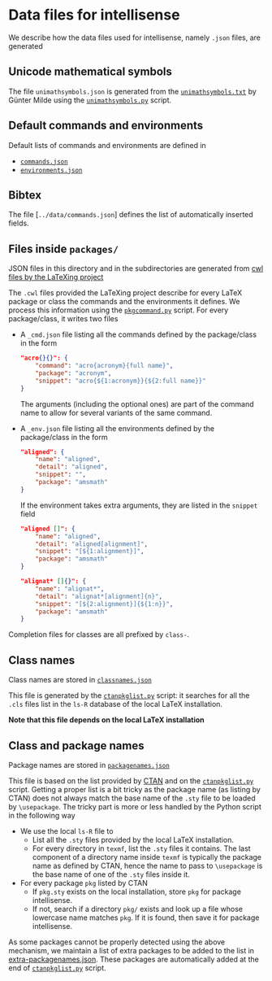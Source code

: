 
# Data files for intellisense

We describe how the data files used for intellisense, namely `.json` files, are generated

## Unicode mathematical symbols

The file `unimathsymbols.json` is generated from the [`unimathsymbols.txt`](http://milde.users.sourceforge.net/LUCR/Math/data/unimathsymbols.txt) by Günter Milde using the [`unimathsymbols.py`](../dev/unimathsymbols.py) script.

## Default commands and environments

Default lists of commands and environments are defined in

- [`commands.json`](commands.json)
- [`environments.json`](environments.json)

## Bibtex

The file [`../data/commands.json`] defines the list of automatically inserted fields.

## Files inside `packages/`

JSON files in this directory and in the subdirectories are generated
from [cwl files by the LaTeXing project](https://github.com/LaTeXing/LaTeX-cwl)

The `.cwl` files provided the LaTeXing project describe for every LaTeX package or class the commands and the environments it defines. We process this information using the [`pkgcommand.py`](../dev/pkgcommand.py) script. For every package/class, it writes two files

- A `_cmd.json` file listing all the commands defined by the package/class in the form

    ```json
    "acro{}{}": {
        "command": "acro{acronym}{full name}",
        "package": "acronym",
        "snippet": "acro{${1:acronym}}{${2:full name}}"
    }
    ```

    The arguments (including the optional ones) are part of the command name to allow for several variants of the same command.

- A `_env.json` file listing all the environments defined by the package/class in the form

    ```json
    "aligned": {
        "name": "aligned",
        "detail": "aligned",
        "snippet": "",
        "package": "amsmath"
    }
    ```

    If the environment takes extra arguments, they are listed in the `snippet` field

    ```json
    "aligned []": {
        "name": "aligned",
        "detail": "aligned[alignment]",
        "snippet": "[${1:alignment}]",
        "package": "amsmath"
   }

    "alignat* []{}": {
        "name": "alignat*",
        "detail": "alignat*[alignment]{n}",
        "snippet": "[${2:alignment}]{${1:n}}",
        "package": "amsmath"
    }
   ```

Completion files for classes are all prefixed by `class-`.

## Class names

Class names are stored in [`classnames.json`](classnames.json)

This file is generated by the [`ctanpkglist.py`](../dev/ctanpkglist.py) script: it searches for all the `.cls` files list in the `ls-R` database of the local LaTeX installation.

**Note that this file depends on the local LaTeX installation**

## Class and package names

Package names are stored in [`packagenames.json`](packagenames.json)

This file is based on the list provided by [CTAN](https://ctan.org/json/2.0/packages) and on the [`ctanpkglist.py`](../dev/ctanpkglist.py) script. Getting a proper list is a bit tricky as the package name (as listing by CTAN) does not always match the base name of the `.sty` file to be loaded by `\usepackage`. The tricky part is more or less handled by the Python script in the following way

- We use the local `ls-R` file to
  - List all the `.sty` files provided by the local LaTeX installation.
  - For every directory in `texmf`, list the `.sty` files it contains. The last component of a directory name inside `texmf` is typically the package name as defined by CTAN, hence the name to pass to `\usepackage` is the base name of one of the `.sty` files inside it.
- For every package `pkg` listed by CTAN
  - If `pkg.sty` exists on the local installation, store `pkg` for package intellisense.
  - If not, search if a directory `pkg/` exists and look up a file whose lowercase name matches `pkg`. If it is found, then save it for package intellisense.

As some packages cannot be properly detected using the above mechanism, we maintain a list of extra packages to be added to the list in [extra-packagenames.json](../dev/extra-packagenames.json). These packages are automatically added at the end of [`ctanpkglist.py`](../dev/ctanpkglist.py) script.